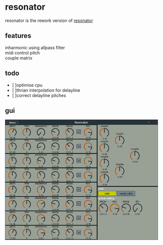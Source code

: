 # resonator

resonator is the rework version of [resonator](https://github.com/a5632645/resonator)

## features
inharmonic using allpass filter  
midi control pitch  
couple matrix  

## todo
- [ ]optimise cpu  
- [ ]thrian interpolation for delayline  
- [ ]correct delayline pitches  

## gui
![GUI](gui.png)
